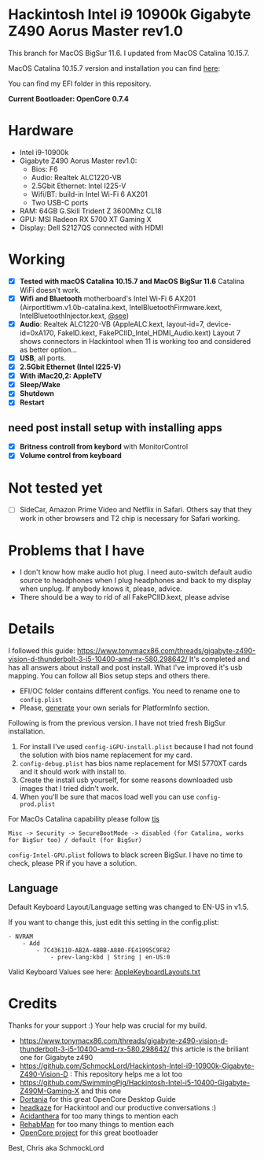 # Hackintosh Intel i9 10900k Gigabyte Z490 Aorus Master rev1.0

This branch for MacOS BigSur 11.6. I updated from MacOS Catalina 10.15.7.

MacOS Catalina 10.15.7 version and installation you can find [here](https://github.com/dan-leech/Hackintosh-Intel-i9-10900k-Gigabyte-Z490-Master-rev1.0/tree/catalina-0.6.3): 

You can find my EFI folder in this repository.

**Current Bootloader: OpenCore 0.7.4**

# Hardware
- Intel i9-10900k
- Gigabyte Z490 Aorus Master rev1.0:
    - Bios: F6
	- Audio: Realtek ALC1220-VB
	- 2.5Gbit Ethernet: Intel I225-V
  - Wifi/BT: build-in Intel Wi-Fi 6 AX201
  - Two USB-C ports
- RAM: 64GB G.Skill Trident Z 3600Mhz CL18
- GPU: MSI Radeon RX 5700 XT Gaming X
- Display: Dell S2127QS connected with HDMI

# Working
- [x] **Tested with macOS Catalina 10.15.7 and MacOS BigSur 11.6** Catalina WiFi doesn't work.
- [x] **Wifi and Bluetooth** motherboard's Intel Wi-Fi 6 AX201 (AirportItlwm.v1.0b-catalina.kext, IntelBluetoothFirmware.kext, IntelBluetoothInjector.kext, [@see](https://github.com/OpenIntelWireless/itlwm))
- [x] **Audio**: Realtek ALC1220-VB (AppleALC.kext, layout-id=7, device-id=0xA170, FakeID.kext, FakePCIID_Intel_HDMI_Audio.kext) Layout 7 shows connectors in Hackintool when 11 is working too and considered as better option...
- [x] **USB**, all ports.
- [x] **2.5Gbit Ethernet (Intel I225-V)**
- [x] **With iMac20,2: AppleTV** 
- [x] **Sleep/Wake**
- [x] **Shutdown**
- [x] **Restart**

## need post install setup with installing apps
- [x] **Britness controll from keybord** with MonitorControl
- [x] **Volume control from keyboard**

# Not tested yet
- [ ] SideCar, Amazon Prime Video and Netflix in Safari. Others say that they work in other browsers and T2 chip is necessary for Safari working.

# Problems that I have
- I don't know how make audio hot plug. I need auto-switch default audio source to headphones when I plug headphones and back to my display when unplug. If anybody knows it, please, advice.
- There should be a way to rid of all FakePCIID.kext, please advise

# Details

I followed this guide: https://www.tonymacx86.com/threads/gigabyte-z490-vision-d-thunderbolt-3-i5-10400-amd-rx-580.298642/
It's completed and has all answers about install and post install. What I've improved it's usb mapping.
You can follow all Bios setup steps and others there.

* EFI/OC folder contains different configs. You need to rename one to `config.plist`
* Please, [generate](https://dortania.github.io/OpenCore-Post-Install/universal/iservices.html#generate-a-new-serial) your own serials for PlatformInfo section. 

Following is from the previous version. I have not tried fresh BigSur installation.
1. For install I've used `config-iGPU-install.plist` because I had not found the solution with bios name replacement for my card.
2. `config-debug.plist` has bios name replacement for MSI 5770XT cards and it should work with install to.
3. Create the install usb yourself, for some reasons downloaded usb images that I tried didn't work.
4. When you'll be sure that macos load well you can use `config-prod.plist`

For MacOs Catalina capability please follow [tis](https://www.tonymacx86.com/threads/gigabyte-z490-vision-d-thunderbolt-3-i5-10400-amd-rx-580.298642/page-769#post-2277944) 
```
Misc -> Security -> SecureBootMode -> disabled (for Catalina, works for BigSur too) / default (for BigSur)
```

`config-Intel-GPU.plist` follows to black screen BigSur. I have no time to check, please PR if you have a solution. 

## Language

Default Keyboard Layout/Language setting was changed to EN-US in v1.5.

If you want to change this, just edit this setting in the config.plist:

```
- NVRAM
	- Add
		- 7C436110-AB2A-4BBB-A880-FE41995C9F82
			- prev-lang:kbd | String | en-US:0
```

Valid Keyboard Values see here: [AppleKeyboardLayouts.txt](https://github.com/acidanthera/OpenCorePkg/blob/master/Utilities/AppleKeyboardLayouts/AppleKeyboardLayouts.txt)

# Credits
Thanks for your support :) Your help was crucial for my build.
- https://www.tonymacx86.com/threads/gigabyte-z490-vision-d-thunderbolt-3-i5-10400-amd-rx-580.298642/ this article is the briliant one for Gigabyte z490
- https://github.com/SchmockLord/Hackintosh-Intel-i9-10900k-Gigabyte-Z490-Vision-D : This repository helps me a lot too
- https://github.com/SwimmingPig/Hackintosh-Intel-i5-10400-Gigabyte-Z490M-Gaming-X and this one
- [Dortania](https://github.com/dortania) for this great OpenCore Desktop Guide
- [headkaze](https://github.com/headkaze) for Hackintool and our productive conversations :)
- [Acidanthera](https://github.com/acidanthera) for too many things to mention each
- [RehabMan](https://github.com/RehabMan) for too many things to mention each
- [OpenCore project](https://github.com/OpenCorePkg) for this great bootloader

Best,
Chris 
aka SchmockLord
